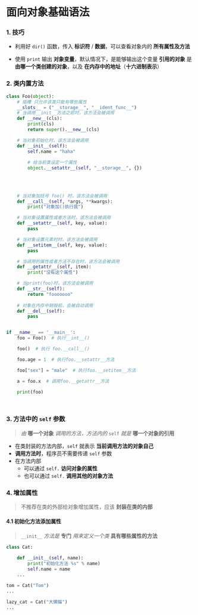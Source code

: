 # 面向对象基础语法

###  1. 技巧

- 利用好 `dir()` 函数，传入 **标识符** / **数据**，可以查看对象内的 **所有属性及方法**

- 使用 `print` 输出 **对象变量**，默认情况下，是能够输出这个变量 **引用的对象** 是 **由哪一个类创建的对象**，以及 **在内存中的地址**（**十六进制表示**）

### 2. 类内置方法

```python
class Foo(object):
    # 插槽 只允许该类只能有哪些属性
    __slots__ = ("__storage__", "__ident_func__")
    # 当调用__init__方法之前时，该方法会被调用
    def __new__(cls):
        print(cls)
        return super().__new__(cls)

    # 当对象初始化时，该方法会被调用
    def __init__(self):
        self.name = "haha"
        
        # 给当前类设定一个属性
        object.__setattr__(self, "__storage__", {})
        
   
    
    
    # 当对象加括号 foo() 时，该方法会被调用
    def __call__(self, *args, **kwargs):
        print("对象加()执行我")

    # 当对象设置属性或者方法时，该方法会被调用
    def __setattr__(self, key, value):
        pass

    # 当对象设置元素时时，该方法会被调用
    def __setitem__(self, key, value):
        pass

    # 当调用的属性或者方法不存在时，该方法会被调用
    def __getattr__(self, item):
        print("没有这个属性")

    # 当print(foo)时，该方法会被调用
    def __str__(self):
        return "fooooooo"
    
	# 对象在内存中销毁前，会被自动调用
    def __del__(self):
        pass


if __name__ == '__main__':
    foo = Foo()  # 执行__int__()

    foo()  # 执行 foo.__call__()

    foo.age = 1  # 执行foo.__setattr__方法

    foo["sex"] = "male"  # 执行foo.__setitem__方法

    a = foo.x  # 调用foo.__getattr__方法

    print(foo)

    
```



### 3. 方法中的 `self` 参数

> *由* **哪一个对象** *调用的方法，方法内的* `self` *就是* **哪一个对象的引用**

- 在类封装的方法内部，`self` 就表示 **当前调用方法的对象自己**
- **调用方法时**，程序员不需要传递 `self` 参数
- 在方法内部
  - 可以通过 `self.` **访问对象的属性**
  - 也可以通过 `self.` **调用其他的对象方法**

### 4. 增加属性

> 不推荐在类的外部给对象增加属性，应该 **封装在类的内部**

#### 4.1 初始化方法添加属性

> `__init__` *方法是* **专门** *用来定义一个类* **具有哪些属性的方法**

```python
class Cat:

    def __init__(self, name):
        print("初始化方法 %s" % name)
        self.name = name
    ...
    
tom = Cat("Tom")
...

lazy_cat = Cat("大懒猫")
...
```

